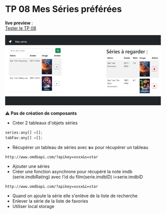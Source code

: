 # TP 08 Mes Séries préférées
**live preview** :  
[Tester le TP 08](https://www.sevenvalley.fr/tp-javascript/tp7/index.html) 
  
<a href="https://www.sevenvalley.fr/tp-javascript/tp7/index.html">
<img src="../../img/tp/tp7.webp" width="600">
</a>

:warning: **Pas de création de composants**  

- Créer 2 tableaux d'objets séries
```js
series:any[] =[];
tabFav:any[] =[];
```

- Récupérer un tableau de séries
avec **s=** pour récupérer un tableau
```
http://www.omdbapi.com/?apikey=xxxx&s=star
```
- Ajouter une séries
- Créer une fonction asynchrone 
pour récupéré la note imdb (serie.imdbRating) avec l'id du film(serie.imdbID)
i=serie.imdbID
```
http://www.omdbapi.com/?apikey=xxxx&i=star
```
- Quand on ajoute la série elle s'enlève de la liste de recherche
- Enlever la série de la liste de favories
- Utiliser local storage


